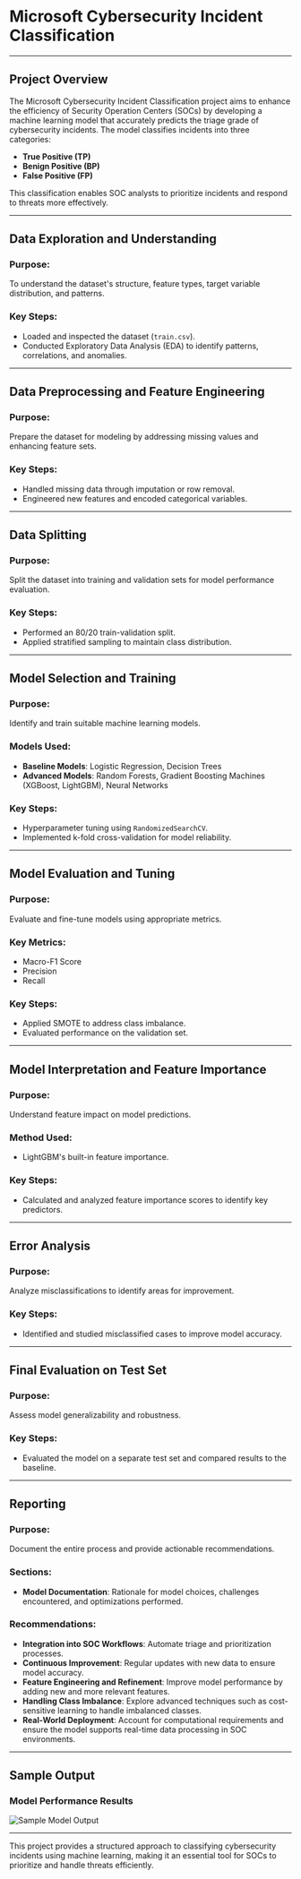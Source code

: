 # Microsoft Cybersecurity Incident Classification

---

## Project Overview

The Microsoft Cybersecurity Incident Classification project aims to enhance the efficiency of Security Operation Centers (SOCs) by developing a machine learning model that accurately predicts the triage grade of cybersecurity incidents. The model classifies incidents into three categories:

- **True Positive (TP)**
- **Benign Positive (BP)**
- **False Positive (FP)**

This classification enables SOC analysts to prioritize incidents and respond to threats more effectively.

---

## Data Exploration and Understanding

### Purpose:
To understand the dataset's structure, feature types, target variable distribution, and patterns.

### Key Steps:
- Loaded and inspected the dataset (`train.csv`).
- Conducted Exploratory Data Analysis (EDA) to identify patterns, correlations, and anomalies.

---

## Data Preprocessing and Feature Engineering

### Purpose:
Prepare the dataset for modeling by addressing missing values and enhancing feature sets.

### Key Steps:
- Handled missing data through imputation or row removal.
- Engineered new features and encoded categorical variables.

---

## Data Splitting

### Purpose:
Split the dataset into training and validation sets for model performance evaluation.

### Key Steps:
- Performed an 80/20 train-validation split.
- Applied stratified sampling to maintain class distribution.

---

## Model Selection and Training

### Purpose:
Identify and train suitable machine learning models.

### Models Used:
- **Baseline Models**: Logistic Regression, Decision Trees
- **Advanced Models**: Random Forests, Gradient Boosting Machines (XGBoost, LightGBM), Neural Networks

### Key Steps:
- Hyperparameter tuning using `RandomizedSearchCV`.
- Implemented k-fold cross-validation for model reliability.

---

## Model Evaluation and Tuning

### Purpose:
Evaluate and fine-tune models using appropriate metrics.

### Key Metrics:
- Macro-F1 Score
- Precision
- Recall

### Key Steps:
- Applied SMOTE to address class imbalance.
- Evaluated performance on the validation set.

---

## Model Interpretation and Feature Importance

### Purpose:
Understand feature impact on model predictions.

### Method Used:
- LightGBM's built-in feature importance.

### Key Steps:
- Calculated and analyzed feature importance scores to identify key predictors.

---

## Error Analysis

### Purpose:
Analyze misclassifications to identify areas for improvement.

### Key Steps:
- Identified and studied misclassified cases to improve model accuracy.

---

## Final Evaluation on Test Set

### Purpose:
Assess model generalizability and robustness.

### Key Steps:
- Evaluated the model on a separate test set and compared results to the baseline.

---

## Reporting

### Purpose:
Document the entire process and provide actionable recommendations.

### Sections:
- **Model Documentation**: Rationale for model choices, challenges encountered, and optimizations performed.
  
### Recommendations:
- **Integration into SOC Workflows**: Automate triage and prioritization processes.
- **Continuous Improvement**: Regular updates with new data to ensure model accuracy.
- **Feature Engineering and Refinement**: Improve model performance by adding new and more relevant features.
- **Handling Class Imbalance**: Explore advanced techniques such as cost-sensitive learning to handle imbalanced classes.
- **Real-World Deployment**: Account for computational requirements and ensure the model supports real-time data processing in SOC environments.

---

## Sample Output

### Model Performance Results
![Sample Model Output](https://path-to-sample-image.com/sample-output.png)

---

This project provides a structured approach to classifying cybersecurity incidents using machine learning, making it an essential tool for SOCs to prioritize and handle threats efficiently.


